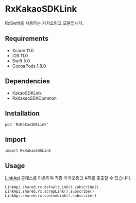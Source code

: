 # RxKakaoSDKLink

RxSwift를 사용하는 카카오링크 모듈입니다.

## Requirements
- Xcode 11.0
- iOS 11.0
- Swift 5.0
- CocoaPods 1.8.0

## Dependencies
- KakaoSDKLink
- RxKakaoSDKCommon

## Installation
```
pod 'RxKakaoSDKLink'
```

## Import
```
import RxKakaoSDKLink
```

## Usage
[LinkApi](Extensions/Reactive.html) 클래스를 이용하여 각종 카카오링크 API를 호출할 수 있습니다.
```
LinkApi.shared.rx.defaultLink().subscribe()
LinkApi.shared.rx.scrapLink().subscribe()
LinkApi.shared.rx.customLink().subscribe()
```

